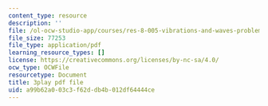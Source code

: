 ```yaml
---
content_type: resource
description: ''
file: /ol-ocw-studio-app/courses/res-8-005-vibrations-and-waves-problem-solving-fall-2012/a99b62a003c3f62ddb4b012df64444ce_YbFgNsM6r44.pdf
file_size: 77253
file_type: application/pdf
learning_resource_types: []
license: https://creativecommons.org/licenses/by-nc-sa/4.0/
ocw_type: OCWFile
resourcetype: Document
title: 3play pdf file
uid: a99b62a0-03c3-f62d-db4b-012df64444ce
---
```

